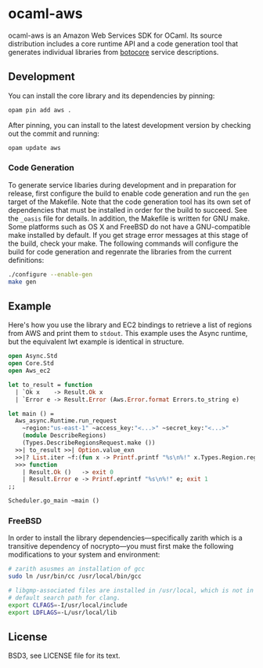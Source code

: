 # ocaml-aws

ocaml-aws is an Amazon Web Services SDK for OCaml. Its source distribution
includes a core runtime API and a code generation tool that generates
individual libraries from [botocore][] service descriptions.

[botocore]: https://github.com/boto/botocore

## Development

You can install the core library and its dependencies by pinning:

```bash
opam pin add aws .
```

After pinning, you can install to the latest development version by checking
out the commit and running:

```bash
opam update aws
```

### Code Generation

To generate service libaries during development and in preparation for release,
first configure the build to enable code generation and run the `gen` target of
the Makefile. Note that the code generation tool has its own set of
dependencies that must be installed in order for the build to succeed. See the
`_oasis` file for details. In addition, the Makefile is written for GNU make.
Some platforms such as OS X and FreeBSD do not have a GNU-compatible make
installed by default. If you get strage error messages at this stage of the
build, check your make. The following commands will configure the build for
code generation and regenrate the libraries from the current definitions:

```bash
./configure --enable-gen
make gen
```

## Example

Here's how you use the library and EC2 bindings to retrieve a list of regions
from AWS and print them to `stdout`. This example uses the Async runtime, but
the equivalent lwt example is identical in structure.

```ocaml
open Async.Std
open Core.Std
open Aws_ec2

let to_result = function
  | `Ok x    -> Result.Ok x
  | `Error e -> Result.Error (Aws.Error.format Errors.to_string e)

let main () =
  Aws_async.Runtime.run_request
    ~region:"us-east-1" ~access_key:"<...>" ~secret_key:"<...>"
    (module DescribeRegions)
    (Types.DescribeRegionsRequest.make ())
  >>| to_result >>| Option.value_exn
  >>|? List.iter ~f:(fun x -> Printf.printf "%s\n%!" x.Types.Region.region_name)
  >>> function
    | Result.Ok ()   -> exit 0
    | Result.Error e -> Printf.eprintf "%s\n%!" e; exit 1
;;

Scheduler.go_main ~main ()
```

### FreeBSD

In order to install the library dependencies&mdash;specifically zarith which is
a transitive dependency of nocrypto&mdash;you must first make the following
modifications to your system and environment:

```bash
# zarith asusmes an installation of gcc
sudo ln /usr/bin/cc /usr/local/bin/gcc

# libgmp-associated files are installed in /usr/local, which is not in the
# default search path for clang.
export CLFAGS=-I/usr/local/include
export LDFLAGS=-L/usr/local/lib
```

## License

BSD3, see LICENSE file for its text.
